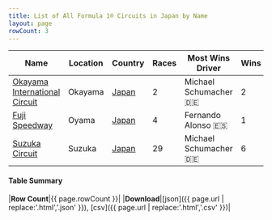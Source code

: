 ```yaml
---
title: List of All Formula 1® Circuits in Japan by Name
layout: page
rowCount: 3
---
```


| Name | Location | Country | Races | Most Wins Driver | Wins |
|--|--|--|--|--|--|
| [Okayama International Circuit](/f1/circuits/okayama) | Okayama | [Japan](/f1/countries/japan) | 2 | Michael Schumacher 🇩🇪 | 2 |
| [Fuji Speedway](/f1/circuits/fuji) | Oyama | [Japan](/f1/countries/japan) | 4 | Fernando Alonso 🇪🇸 | 1 |
| [Suzuka Circuit](/f1/circuits/suzuka) | Suzuka | [Japan](/f1/countries/japan) | 29 | Michael Schumacher 🇩🇪 | 6 |

#### Table Summary

|**Row Count**|{{ page.rowCount }}|
|**Download**|[json]({{ page.url | replace:'.html','.json' }}), [csv]({{ page.url | replace:'.html','.csv' }})|
